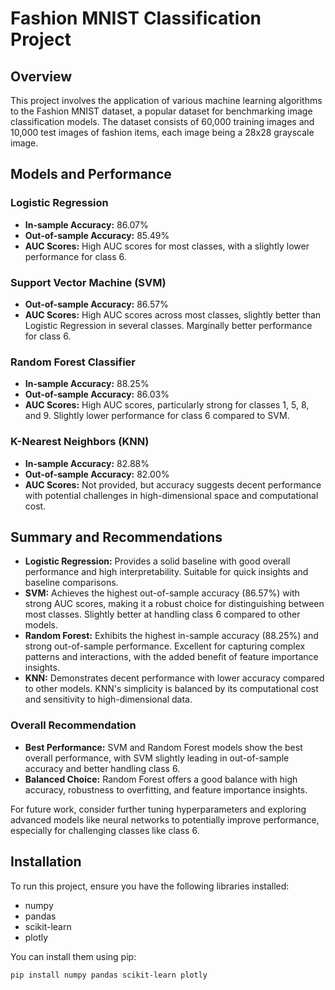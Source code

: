 # Fashion MNIST Classification Project

## Overview
This project involves the application of various machine learning algorithms to the Fashion MNIST dataset, a popular dataset for benchmarking image classification models. The dataset consists of 60,000 training images and 10,000 test images of fashion items, each image being a 28x28 grayscale image.

## Models and Performance

### Logistic Regression
- **In-sample Accuracy:** 86.07%
- **Out-of-sample Accuracy:** 85.49%
- **AUC Scores:** High AUC scores for most classes, with a slightly lower performance for class 6.

### Support Vector Machine (SVM)
- **Out-of-sample Accuracy:** 86.57%
- **AUC Scores:** High AUC scores across most classes, slightly better than Logistic Regression in several classes. Marginally better performance for class 6.

### Random Forest Classifier
- **In-sample Accuracy:** 88.25%
- **Out-of-sample Accuracy:** 86.03%
- **AUC Scores:** High AUC scores, particularly strong for classes 1, 5, 8, and 9. Slightly lower performance for class 6 compared to SVM.

### K-Nearest Neighbors (KNN)
- **In-sample Accuracy:** 82.88%
- **Out-of-sample Accuracy:** 82.00%
- **AUC Scores:** Not provided, but accuracy suggests decent performance with potential challenges in high-dimensional space and computational cost.

## Summary and Recommendations
- **Logistic Regression:** Provides a solid baseline with good overall performance and high interpretability. Suitable for quick insights and baseline comparisons.
- **SVM:** Achieves the highest out-of-sample accuracy (86.57%) with strong AUC scores, making it a robust choice for distinguishing between most classes. Slightly better at handling class 6 compared to other models.
- **Random Forest:** Exhibits the highest in-sample accuracy (88.25%) and strong out-of-sample performance. Excellent for capturing complex patterns and interactions, with the added benefit of feature importance insights.
- **KNN:** Demonstrates decent performance with lower accuracy compared to other models. KNN's simplicity is balanced by its computational cost and sensitivity to high-dimensional data.

### Overall Recommendation
- **Best Performance:** SVM and Random Forest models show the best overall performance, with SVM slightly leading in out-of-sample accuracy and better handling class 6.
- **Balanced Choice:** Random Forest offers a good balance with high accuracy, robustness to overfitting, and feature importance insights.

For future work, consider further tuning hyperparameters and exploring advanced models like neural networks to potentially improve performance, especially for challenging classes like class 6.

## Installation

To run this project, ensure you have the following libraries installed:
- numpy
- pandas
- scikit-learn
- plotly

You can install them using pip:
```bash
pip install numpy pandas scikit-learn plotly
